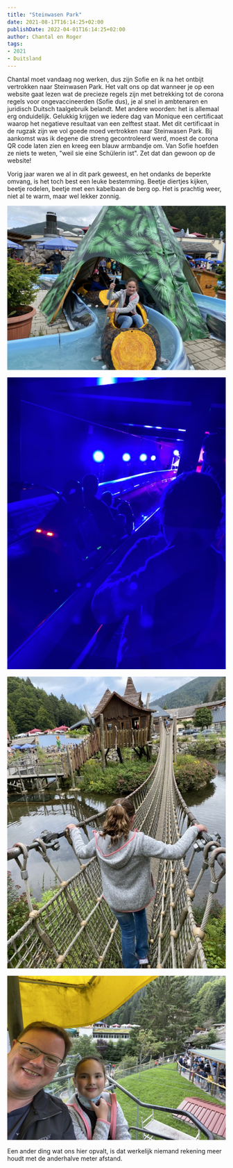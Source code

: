 ```yaml
---
title: "Steinwasen Park"
date: 2021-08-17T16:14:25+02:00
publishDate: 2022-04-01T16:14:25+02:00
author: Chantal en Roger
tags:
- 2021
- Duitsland
---
```


Chantal moet vandaag nog werken, dus zijn Sofie en ik na het ontbijt vertrokken naar Steinwasen Park. Het valt ons op dat wanneer je op een website gaat lezen wat de precieze regels zijn met betrekking tot de corona regels voor ongevaccineerden (Sofie dus), je al snel in ambtenaren en juridisch Duitsch taalgebruik belandt. Met andere woorden: het is allemaal erg onduidelijk. Gelukkig krijgen we iedere dag van Monique een certificaat waarop het negatieve resultaat van een zelftest staat. Met dit certificaat in de rugzak zijn we vol goede moed vertrokken naar Steinwasen Park. Bij aankomst was ik degene die streng gecontroleerd werd, moest de corona QR code laten zien en kreeg een blauw armbandje om. Van Sofie hoefden ze niets te weten, "weil sie eine Schülerin ist". Zet dat dan gewoon op de website!

Vorig jaar waren we al in dit park geweest, en het ondanks de beperkte omvang, is het toch best een leuke bestemming. Beetje diertjes kijken, beetje rodelen, beetje met een kabelbaan de berg op. Het is prachtig weer, niet al te warm, maar wel lekker zonnig.

![Steinwasen Park](./images/IMG_9511.jpg)

![Steinwasen Park](./images/IMG_9507.jpg)

![Steinwasen Park](./images/IMG_9505.jpg)

![Steinwasen Park](./images/IMG_9500.JPG)

Een ander ding wat ons hier opvalt, is dat werkelijk niemand rekening meer houdt met de anderhalve meter afstand.
